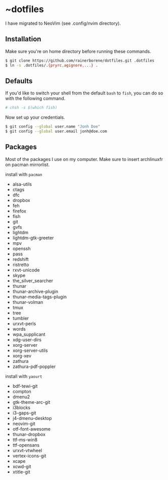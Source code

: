 # ~dotfiles

I have migrated to NeoVim (see .config/nvim directory).

## Installation

Make sure you're on home directory before running these commands.

```bash
$ git clone https://github.com/rainerborene/dotfiles.git .dotfiles
$ ln -s .dotfiles/.{pryrc,agignore,...} .
```

## Defaults

If you'd like to switch your shell from the default `bash` to `fish`, you can do
so with the following command.

```bash
# chsh -s $(which fish)
```

Now set up your credentials.

```bash
$ git config --global user.name "Jonh Doe"
$ git config --global user.email jonh@doe.com
```

## Packages

Most of the packages I use on my computer. Make sure to insert archlinuxfr on
pacman mirrorlist.

install with `pacman`

- alsa-utils
- ctags
- dfc
- dropbox
- feh
- firefox
- fish
- git
- gvfs
- lightdm
- lightdm-gtk-greeter
- mpv
- openssh
- pass
- redshift
- ristretto
- rxvt-unicode
- skype
- the_silver_searcher
- thunar
- thunar-archive-plugin
- thunar-media-tags-plugin
- thunar-volman
- tmux
- tree
- tumbler
- urxvt-perls
- words
- wpa_supplicant
- xdg-user-dirs
- xorg-server
- xorg-server-utils
- xorg-xev
- zathura
- zathura-pdf-poppler

install with `yaourt`

- bdf-tewi-git
- compton
- dmenu2
- gtk-theme-arc-git
- i3blocks
- i3-gaps-git
- j4-dmenu-desktop
- neovim-git
- otf-font-awesome
- thunar-dropbox
- ttf-ms-win8
- ttf-opensans
- urxvt-vtwheel
- vertex-icons-git
- xcape
- xcwd-git
- xtitle-git

